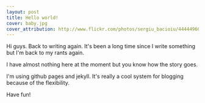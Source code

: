 ```yaml
---
layout: post
title: Hello world!
cover: baby.jpg
cover_attribution: http://www.flickr.com/photos/sergiu_bacioiu/4444496049/
---
```


Hi guys. Back to writing again. It's been a long time since I write something but I'm back to 
my rants again.

I have almost nothing here at the moment but you know how the story goes. 

I'm using github pages and jekyll. It's really a cool system for blogging because of the 
flexibility.

Have fun!

